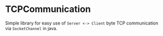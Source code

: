 # TCPCommunication
Simple library for easy use of `Server <-> Client` byte TCP communication via `SocketChannel` in java.  
